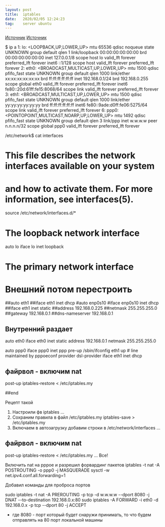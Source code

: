 ```yaml
---
layout: post
title:  iptables
date:   2020/02/05 12:24:23
tag:    server ubuntu
---
```


[Источник](https://www.opennet.ru/base/net/nat_redirect.txt.html)
[Источник](https://www.8host.com/blog/bazovye-pravila-iptables-dlya-servera-ubuntu-14-04/)

$ ip a
1: lo: <LOOPBACK,UP,LOWER_UP> mtu 65536 qdisc noqueue state UNKNOWN group default qlen 1
    link/loopback 00:00:00:00:00:00 brd 00:00:00:00:00:00
    inet 127.0.0.1/8 scope host lo
       valid_lft forever preferred_lft forever
    inet6 ::1/128 scope host 
       valid_lft forever preferred_lft forever
2: eth0: <BROADCAST,MULTICAST,UP,LOWER_UP> mtu 1500 qdisc pfifo_fast state UNKNOWN group default qlen 1000
    link/ether xx:xx:xx:xx:xx:xx brd ff:ff:ff:ff:ff:ff
    inet 192.168.0.1/24 brd 192.168.0.255 scope global eth0
       valid_lft forever preferred_lft forever
    inet6 fe80::20d:61ff:fe15:8068/64 scope link 
       valid_lft forever preferred_lft forever
3: eth1: <BROADCAST,MULTICAST,UP,LOWER_UP> mtu 1500 qdisc pfifo_fast state UNKNOWN group default qlen 1000
    link/ether yy:yy:yy:yy:yy:yy brd ff:ff:ff:ff:ff:ff
    inet6 fe80::9ade:d0ff:fe06:5275/64 scope link 
       valid_lft forever preferred_lft forever
6: ppp0: <POINTOPOINT,MULTICAST,NOARP,UP,LOWER_UP> mtu 1492 qdisc pfifo_fast state UNKNOWN group default qlen 3
    link/ppp 
    inet w.w.w.w peer n.n.n.n/32 scope global ppp0
       valid_lft forever preferred_lft forever



/etc/network$ cat interfaces

# This file describes the network interfaces available on your system
# and how to activate them. For more information, see interfaces(5).

source /etc/network/interfaces.d/*

# The loopback network interface
auto lo
iface lo inet loopback

# The primary network interface
# Внешний потом перестроить
##auto eth1
##iface eth1 inet dhcp
#auto enp0s10
#iface enp0s10 inet dhcp
##iface eth1 inet static
##address 192.168.0.225
##netmask 255.255.255.0
##gateway 192.168.0.1
##dns-nameserver 192.168.0.1

## Внутренний раздает
auto eth0
iface eth0 inet static
address 192.168.0.1
netmask 255.255.255.0

auto ppp0
iface ppp0 inet ppp
pre-up /sbin/ifconfig eth1 up # line maintained by pppoeconf
provider dsl-provider
iface eth1 inet dhcp
## файрвол - включим nat
post-up iptables-restore < /etc/iptables.my

##end


Рецепт такой
1. Настроили фв
iptables ...
2. Сохраним правила в файл /etc/iptables.my
iptables-save > /etc/iptables.my
3. Включаем в автозагрузку
добавим строки в /etc/network/interfaces
...
## файрвол - включим nat
post-up iptables-restore < /etc/iptables.my
...
Все!

Включить nat на pppoe и разрешил форвардинг пакетов
iptables -t nat -A POSTROUTING -o ppp0 -j MASQUERADE
sysctl -w net.ipv4.conf.all.forwarding=1

Добавил команды для проброса портов

sudo iptables -t nat -A PREROUTING -p tcp -d w.w.w.w --dport 8080 -j DNAT --to-destination 192.168.0.x:80
sudo iptables -A FORWARD -i eth0 -d 192.168.0.x -p tcp --dport 80 -j ACCEPT
- где
8080 - порт который будет снаружи принимать, то что будем отправлять на 80 порт локальной машины

